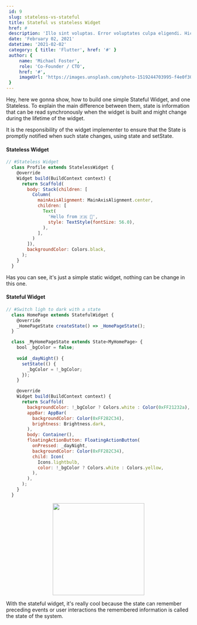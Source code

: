 ```yaml
---
 id: 9
 slug: stateless-vs-stateful
 title: Stateful vs stateless Widget
 href: #
 description: 'Illo sint voluptas. Error voluptates culpa eligendi. Hic vel totam vitae illo. Non aliquid explicabo necessitatibus unde. Sed exercitationem placeat consectetur nulla deserunt vel iusto corrupti dicta laboris incididunt.'
 date: 'February 02, 2021'
 datetime: '2021-02-02'
 category: { title: 'Flutter', href: '#' }
 author: {
     name: 'Michael Foster',
     role: 'Co-Founder / CTO',
     href: '#',
     imageUrl: 'https://images.unsplash.com/photo-1519244703995-f4e0f30006d5?ixlib=rb-1.2.1&ixid=eyJhcHBfaWQiOjEyMDd9&auto=format&fit=facearea&facepad=2&w=256&h=256&q=80',
 }
---
```


Hey, here we gonna show, how to build one simple Stateful Widget, and one Stateless.
To explain the main difference between them, state is information that can be read
synchronously when the widget is built and might change during the lifetime of the widget.

It is the responsibility of the widget implementer to ensure that the State is promptly
notified when such state changes, using state and setState.

#### Stateless Widget

```javascript
// #Stateless Widget
  class Profile extends StatelessWidget {
    @override
    Widget build(BuildContext context) {
      return Scaffold(
        body: Stack(children: [
          Column(
            mainAxisAlignment: MainAxisAlignment.center,
            children: [
              Text(
                'Hello from 🇫🇷 🚀',
                style: TextStyle(fontSize: 56.0),
              ),
            ],
          )
        ]),
        backgroundColor: Colors.black,
      );
    }
  }
```

Has you can see, it's just a simple static widget, nothing can be change in this one.

#### Stateful Widget

```javascript
// #Switch ligh to dark with a state
  class HomePage extends StatefulWidget {
    @override
    _HomePageState createState() => _HomePageState();
  }

  class _MyHomePageState extends State<MyHomePage> {
    bool _bgColor = false;
    
    void _dayNight() {
      setState(() {
        _bgColor = !_bgColor;
      });
    }

    @override
    Widget build(BuildContext context) {
      return Scaffold(
        backgroundColor: !_bgColor ? Colors.white : Color(0xFF21232a),
        appBar: AppBar(
          backgroundColor: Color(0xFF282C34),
          brightness: Brightness.dark,
        ),
        body: Container(),
        floatingActionButton: FloatingActionButton(
          onPressed: _dayNight,
          backgroundColor: Color(0xFF282C34),
          child: Icon(
            Icons.lightbulb,
            color: !_bgColor ? Colors.white : Colors.yellow,
          ),
        ),
      );
    }
  }
```

<p style="text-align: center">
  <image width="250" src="/daynight.gif" />
</p>

With the stateful widget, it's really cool because the state can
remember preceding events or user interactions the remembered information is called the state of the system.
